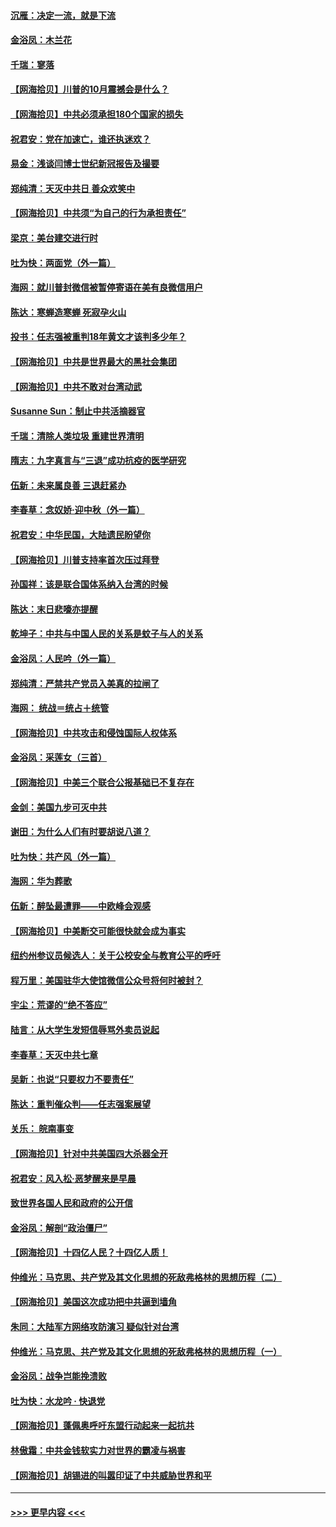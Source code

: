 #### [沉雁：决定一流，就是下流](../pages/nsc993/n12432128.md?t=09271202) 
#### [金浴凤：木兰花](../pages/nsc993/n12432124.md?t=09271202) 
#### [千瑞：寥落](../pages/nsc993/n12432071.md?t=09271202) 
#### [【网海拾贝】川普的10月震撼会是什么？](../pages/nsc993/n12431624.md?t=09271202) 
#### [【网海拾贝】中共必须承担180个国家的损失](../pages/nsc993/n12428893.md?t=09271202) 
#### [祝君安：党在加速亡，谁还执迷欢？](../pages/nsc993/n12428652.md?t=09271202) 
#### [易金：浅谈闫博士世纪新冠报告及撮要](../pages/nsc993/n12426822.md?t=09271202) 
#### [郑纯清：天灭中共日 善众欢笑中](../pages/nsc993/n12426784.md?t=09271202) 
#### [【网海拾贝】中共须“为自己的行为承担责任”](../pages/nsc993/n12426067.md?t=09271202) 
#### [梁京：美台建交进行时](../pages/nsc993/n12424066.md?t=09271202) 
#### [吐为快：两面党（外一篇）](../pages/nsc993/n12424043.md?t=09271202) 
#### [海网：就川普封微信被暂停寄语在美有良微信用户](../pages/nsc993/n12424021.md?t=09271202) 
#### [陈达：寒蝉造寒蝉 死寂孕火山](../pages/nsc993/n12423958.md?t=09271202) 
#### [投书：任志强被重判18年黄文才该判多少年？](../pages/nsc993/n12423672.md?t=09271202) 
#### [【网海拾贝】中共是世界最大的黑社会集团](../pages/nsc993/n12423543.md?t=09271202) 
#### [【网海拾贝】中共不敢对台湾动武](../pages/nsc993/n12421418.md?t=09271202) 
#### [Susanne Sun：制止中共活摘器官](../pages/nsc993/n12419654.md?t=09271202) 
#### [千瑞：清除人类垃圾 重建世界清明](../pages/nsc993/n12419414.md?t=09271202) 
#### [隋志：九字真言与“三退”成功抗疫的医学研究](../pages/nsc993/n12419248.md?t=09271202) 
#### [伍新：未来属良善 三退赶紧办](../pages/nsc993/n12418496.md?t=09271202) 
#### [李春草：念奴娇·迎中秋（外一篇）](../pages/nsc993/n12418465.md?t=09271202) 
#### [祝君安：中华民国，大陆遗民盼望你](../pages/nsc993/n12418089.md?t=09271202) 
#### [【网海拾贝】川普支持率首次压过拜登](../pages/nsc993/n12418050.md?t=09271202) 
#### [孙国祥：该是联合国体系纳入台湾的时候](../pages/nsc993/n12417369.md?t=09271202) 
#### [陈达：末日悲嚎亦提醒](../pages/nsc993/n12416736.md?t=09271202) 
#### [乾坤子：中共与中国人民的关系是蚊子与人的关系](../pages/nsc993/n12416632.md?t=09271202) 
#### [金浴凤：人民吟（外一篇）](../pages/nsc993/n12416567.md?t=09271202) 
#### [郑纯清：严禁共产党员入美真的拉闸了](../pages/nsc993/n12416550.md?t=09271202) 
#### [海网： 统战＝统占＋统管](../pages/nsc993/n12416404.md?t=09271202) 
#### [【网海拾贝】中共攻击和侵蚀国际人权体系](../pages/nsc993/n12416250.md?t=09271202) 
#### [金浴凤：采莲女（三首）](../pages/nsc993/n12415517.md?t=09271202) 
#### [【网海拾贝】中美三个联合公报基础已不复存在](../pages/nsc993/n12415054.md?t=09271202) 
#### [金剑：美国九步可灭中共](../pages/nsc993/n12413183.md?t=09271202) 
#### [谢田：为什么人们有时要胡说八道？](../pages/nsc993/n12411861.md?t=09271202) 
#### [吐为快：共产风（外一篇）](../pages/nsc993/n12411761.md?t=09271202) 
#### [海网：华为葬歌](../pages/nsc993/n12410381.md?t=09271202) 
#### [伍新：醉坠最遭罪——中欧峰会观感](../pages/nsc993/n12410364.md?t=09271202) 
#### [【网海拾贝】中美断交可能很快就会成为事实](../pages/nsc993/n12409495.md?t=09271202) 
#### [纽约州参议员候选人：关于公校安全与教育公平的呼吁](../pages/nsc993/n12409228.md?t=09271202) 
#### [程万里：美国驻华大使馆微信公众号将何时被封？](../pages/nsc993/n12407397.md?t=09271202) 
#### [宇尘：荒谬的“绝不答应”](../pages/nsc993/n12407360.md?t=09271202) 
#### [陆言：从大学生发短信辱骂外卖员说起](../pages/nsc993/n12407285.md?t=09271202) 
#### [李春草：天灭中共七章](../pages/nsc993/n12406988.md?t=09271202) 
#### [吴新：也说“只要权力不要责任”](../pages/nsc993/n12406966.md?t=09271202) 
#### [陈达：重判催众判——任志强案展望](../pages/nsc993/n12404540.md?t=09271202) 
#### [关乐： 皖南事变](../pages/nsc993/n12404288.md?t=09271202) 
#### [【网海拾贝】针对中共美国四大杀器全开](../pages/nsc993/n12404172.md?t=09271202) 
#### [祝君安：风入松‧恶梦醒来是早晨](../pages/nsc993/n12401953.md?t=09271202) 
#### [致世界各国人民和政府的公开信](../pages/nsc993/n12401824.md?t=09271202) 
#### [金浴凤：解剖“政治僵尸”](../pages/nsc993/n12401808.md?t=09271202) 
#### [【网海拾贝】十四亿人民？十四亿人质！](../pages/nsc993/n12401708.md?t=09271202) 
#### [仲维光：马克思、共产党及其文化思想的死敌弗格林的思想历程（二）](../pages/nsc993/n12399107.md?t=09271202) 
#### [【网海拾贝】美国这次成功把中共逼到墙角](../pages/nsc993/n12400173.md?t=09271202) 
#### [朱同：大陆军方网络攻防演习 疑似针对台湾](../pages/nsc993/n12399868.md?t=09271202) 
#### [仲维光：马克思、共产党及其文化思想的死敌弗格林的思想历程（一）](../pages/nsc993/n12398341.md?t=09271202) 
#### [金浴凤：战争岂能挽溃败](../pages/nsc993/n12398855.md?t=09271202) 
#### [吐为快：水龙吟 · 快退党](../pages/nsc993/n12398849.md?t=09271202) 
#### [【网海拾贝】蓬佩奥呼吁东盟行动起来一起抗共](../pages/nsc993/n12398291.md?t=09271202) 
#### [林傲霜：中共金钱软实力对世界的霸凌与祸害](../pages/nsc993/n12397515.md?t=09271202) 
#### [【网海拾贝】胡锡进的叫嚣印证了中共威胁世界和平](../pages/nsc993/n12397455.md?t=09271202) 

----
#### [ >>> 更早内容 <<< ](../indexes/nsc993-earlier.md)
